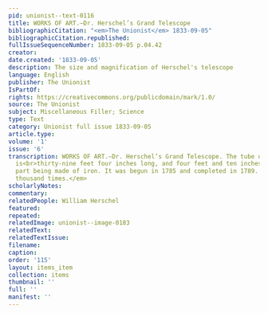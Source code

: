 ```yaml
---
pid: unionist--text-0116
title: WORKS OF ART.—Dr. Herschel’s Grand Telescope
bibliographicCitation: "<em>The Unionist</em> 1833-09-05"
bibliographicCitation.republished: 
fullIssueSequenceNumber: 1833-09-05 p.04.42
creator: 
date.created: '1833-09-05'
description: The size and magnification of Herschel's telescope
language: English
publisher: The Unionist
IsPartOf: 
rights: https://creativecommons.org/publicdomain/mark/1.0/
source: The Unionist
subject: Miscellaneous Filler; Science
type: Text
category: Unionist full issue 1833-09-05
article.type: 
volume: '1'
issue: '6'
transcription: WORKS OF ART.—Dr. Herschel’s Grand Telescope. The tube of this instrument
  is<br>thirty-nine feet four inches long, and four feet and ten inches in diameter,<br>every
  part being made of iron. It was begun in 1785 and completed in 1789. It<br>magnifies<br><em>six
  thousand times.</em>
scholarlyNotes: 
commentary: 
relatedPeople: William Herschel
featured: 
repeated: 
relatedImage: unionist--image-0183
relatedText: 
relatedTextIssue: 
filename: 
caption: 
order: '115'
layout: items_item
collection: items
thumbnail: ''
full: ''
manifest: ''
---
```

